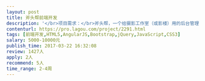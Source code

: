 ```yaml
---                
layout: post       
title: 斧头帮前端开发           
description: '</br>项目需求：</br>斧头帮，一个给摄影工作室（或影楼）用的后台管理系统</br></br>功能点包括：</br>工作室人员在后台管理店面信息、员工信息、造型，发布套系作品、在线收单、订单处理等，帮助摄影行业人员提高工作效率，增加收入。</br>'     
contenturl: https://pro.lagou.com/project/2291.html      
tags: [前端开发,HTML5,AngularJS,Bootstrap,jQuery,JavaScript,CSS3]            
salary: 5000-10000元          
publish_time: 2017-03-22 16:32:08         
review: 1427人                   
apply: 2人                   
recommend: 5人                   
time_range: 2-4周              
---                 
```

